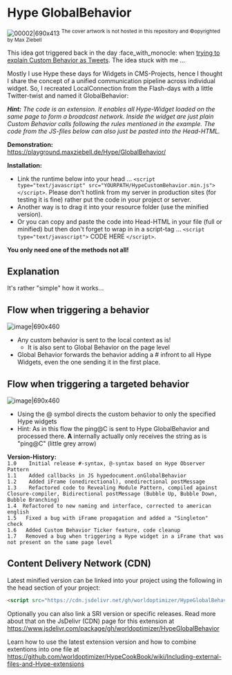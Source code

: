 # Hype GlobalBehavior

![00002|690x413](https://playground.maxziebell.de/Hype/GlobalBehavior/HypeGlobalBehavior.png)
<sup>The cover artwork is not hosted in this repository and &copy;opyrighted by Max Ziebell</sup>

This idea got triggered back in the day :face_with_monocle: when <a href="https://forums.tumult.com/t/outdated-tutorials/2546/4)">trying to explain Custom Behavior as Tweets</a>. The idea stuck with me …

Mostly I use Hype these days for Widgets in CMS-Projects, hence I thought I share the concept of a unified communication pipeline across individual widget. So, I recreated LocalConnection from the Flash-days with a little Twitter-twist and named it GlobalBehavior:

_**Hint:** The code is an extension. It enables all Hype-Widget loaded on the same page to form a broadcast network. Inside the widget are just plain Custom Behavior calls following the rules mentioned in the example. The code from the JS-files below can also just be pasted into the Head-HTML._

**Demonstration:**\
https://playground.maxziebell.de/Hype/GlobalBehavior/

**Installation:**

* Link the runtime below into your head …  `<script type="text/javascript" src="YOURPATH/HypeCustomBehavior.min.js"></script>`. Please don't hotlink from my server in production sites (for testing it is fine) rather put the code in your project or server. 
* Another way is to drag it into your resource folder (use the minified version). 
* Or you can copy and paste the code into Head-HTML in your file (full or minified) but then don't forget to wrap in in a script-tag … `<script type="text/javascript">` CODE HERE `</script>`. 

**You only need one of the methods not all!**


Explanation
---
It's rather "simple" how it works…

## Flow when triggering a behavior
![image|690x460](https://forums.tumult.com/uploads/db2156/original/3X/c/0/c03f410a38e178b4884eced61bf95271f40d29fc.pngg) 

* Any custom behavior is sent to the local context as is!
  * It is also sent to Global Behavior on the page level
* Global Behavior forwards the behavior adding a # infront to all Hype Widgets, even the one sending it in the first place.

## Flow when triggering a targeted behavior
![image|690x460](https://forums.tumult.com/uploads/db2156/original/3X/0/a/0a8ee5eedbbf9d9742d8598610d81b20a5fa72f4.png) 

* Using the @ symbol directs the custom behavior to only the specified Hype widgets
* Hint: As in this flow the ping@C is sent to Hype GlobalBehavior and processed there. **A** internally actually only receives the string as is "ping@C" (little grey arrow)

**Version-History:**\
`1.0	Initial release #-syntax, @-syntax based on Hype Observer Pattern`\
`1.1	Added callbacks in JS hypedocument.onGlobalBehavior`\
`1.2	Added iFrame (onedirectional), onedirectional postMessage`\
`1.3	Refactored code to Revealing Module Pattern, compiled against Closure-compiler, Bidirectional postMessage (Bubble Up, Bubble Down, Bubble Branching)`\
`1.4  Refactored to new naming and interface, corrected to american english`\
`1.5   Fixed a bug with iFrame propagation and added a "Singleton" check`\
`1.6   Added Custom Behavior Ticker feature, code cleanup`\
`1.7   Removed a bug when triggering a Hype widget in a iFrame that was not present on the same page level`

Content Delivery Network (CDN)
--
Latest minified version can be linked into your project using the following in the head section of your project:
```html
<script src="https://cdn.jsdelivr.net/gh/worldoptimizer/HypeGlobalBehavior/HypeGlobalBehavior.min.js"></script>
```

Optionally you can also link a SRI version or specific releases. Read more about that on the JsDelivr (CDN) page for this extension at https://www.jsdelivr.com/package/gh/worldoptimizer/HypeGlobalBehavior

Learn how to use the latest extension version and how to combine extentions into one file at
https://github.com/worldoptimizer/HypeCookBook/wiki/Including-external-files-and-Hype-extensions
